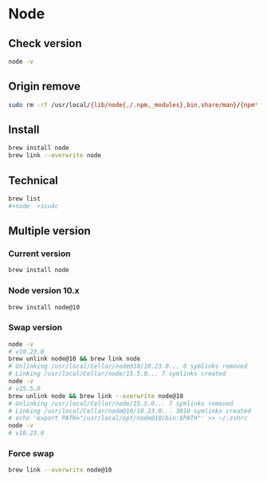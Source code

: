 # Node

## Check version

```bash
node -v
```

## Origin remove

```bash
sudo rm -rf /usr/local/{lib/node{,/.npm,_modules},bin,share/man}/{npm*,node*,man1/node*}
```

## Install

```bash
brew install node
brew link --overwrite node
```

## Technical

```bash
brew list
#+node  +icu4c
```

## Multiple version

### Current version

```bash
brew install node
```

### Node version 10.x

```bash
brew install node@10
```

### Swap version

```bash
node -v
# v10.23.0
brew unlink node@10 && brew link node
# Unlinking /usr/local/Cellar/node@10/10.23.0... 0 symlinks removed
# Linking /usr/local/Cellar/node/15.5.0... 7 symlinks created
node -v
# v15.5.0
brew unlink node && brew link --overwrite node@10
# Unlinking /usr/local/Cellar/node/15.5.0... 7 symlinks removed
# Linking /usr/local/Cellar/node@10/10.23.0... 3810 symlinks created
# echo 'export PATH="/usr/local/opt/node@10/bin:$PATH"' >> ~/.zshrc
node -v
# v10.23.0
```

### Force swap

```bash
brew link --overwrite node@10
```
